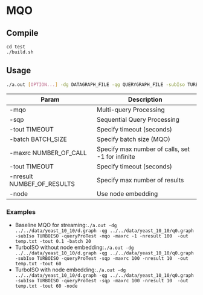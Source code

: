 # MQO
## Compile
```
cd test
./build.sh
```
## Usage

```bash
./a.out [OPTION...] -dg DATAGRAPH_FILE -qg QUERYGRAPH_FILE -subIso TURBOISO -queryProTest -maxrc -1 -nresult MAX_NUMBER_OF_RESULTS  -out temp.txt -tout TIMEOUT(s) -batch BATCH_SIZE
```

|Param|Description|
| ------- | ------ |
|-mqo | Multi-query Processing |
|-sqp | Sequential Query Processing |
|-tout TIMEOUT| Specify timeout (seconds)|
|-batch BATCH_SIZE | Specify batch size (MQO) |
|-maxrc NUMBER_OF_CALL | Specify max number of calls, set -1 for infinite |
|-tout TIMEOUT| Specify timeout (seconds)|
|-nresult NUMBEF_OF_RESULTS | Specify max number of results|
|-node | Use node embedding|

### Examples
- Baseline MQO for streaming:`./a.out -dg ../../data/yeast_10_10/d.graph -qg ../../data/yeast_10_10/q0.graph -subIso TURBOISO -queryProTest -mqo -maxrc -1 -nresult 100  -out temp.txt -tout 0.1 -batch 20`
- TurboISO without node embedding:`./a.out -dg ../../data/yeast_10_10/d.graph -qg ../../data/yeast_10_10/q0.graph -subIso TURBOISO -queryProTest -sqp -maxrc 100 -nresult 10  -out temp.txt -tout 60`
- TurboISO with node embedding:`./a.out -dg ../../data/yeast_10_10/d.graph -qg ../../data/yeast_10_10/q0.graph -subIso TURBOISO -queryProTest -sqp -maxrc 100 -nresult 10  -out temp.txt -tout 60 -node`

